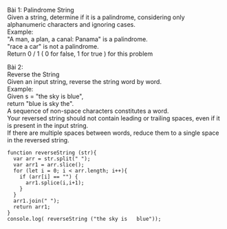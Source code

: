  
Bài 1:
Palindrome String  
Given a string, determine if it is a palindrome, considering only alphanumeric characters and ignoring cases.  
Example:  
"A man, a plan, a canal: Panama" is a palindrome.  
"race a car" is not a palindrome.  
Return 0 / 1 ( 0 for false, 1 for true ) for this problem  


Bài 2:  
Reverse the String  
Given an input string, reverse the string word by word.  
Example:  
Given s = "the sky is blue",  
return "blue is sky the".  
A sequence of non-space characters constitutes a word.  
Your reversed string should not contain leading or trailing spaces, even if it is present in the input string.  
If there are multiple spaces between words, reduce them to a single space in the reversed string.  
```
function reverseString (str){
  var arr = str.split(" ");
  var arr1 = arr.slice();
  for (let i = 0; i < arr.length; i++){
    if (arr[i] == "") {
      arr1.splice(i,i+1);
    }
  }
  arr1.join(" ");
  return arr1;
}
console.log( reverseString ("the sky is   blue"));
```
